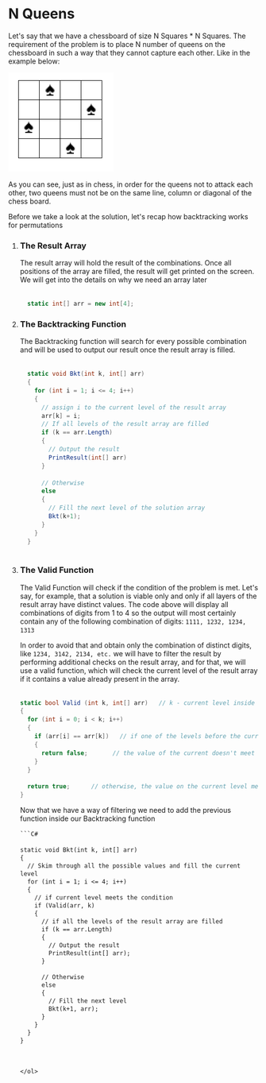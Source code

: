 # N Queens

<p>Let's say that we have a chessboard of size N Squares * N Squares. The requirement of the problem is to place N number of queens on the chessboard in such a way that they cannot capture each other. Like in the example below: </p>

![alt text](https://github.com/tudoranghelina91/AlgorithmCodeSnippets/blob/master/Backtracking/nQueens.png)

<p>As you can see, just as in chess, in order for the queens not to attack each other, two queens must not be on the same line, column or diagonal of the chess board.</p>

<p>Before we take a look at the solution, let's recap how backtracking works for permutations</p>

<ol>
  <li>
    <h3>The Result Array</h3>
    <p>The result array will hold the result of the combinations. Once all positions of the array are filled, the result will get printed on the screen. We will get into the details on why we need an array later</p>
    
  ```C#

    static int[] arr = new int[4];

  ```
    
  </li>
  <li>
    <h3>The Backtracking Function</h3>
  </li>
  <p>The Backtracking function will search for every possible combination and will be used to output our result once the result array is filled.</p>
  
  ```C#
  
    static void Bkt(int k, int[] arr)
    {
      for (int i = 1; i <= 4; i++)
      {
        // assign i to the current level of the result array
        arr[k] = i;
        // If all levels of the result array are filled
        if (k == arr.Length) 
        {
          // Output the result
          PrintResult(int[] arr)
        }
        
        // Otherwise
        else
        {
          // Fill the next level of the solution array
          Bkt(k+1);
        }
      }
    }
    
  ```
  
  <li>
    <h3>The Valid Function</h3>
  </li>
  <p>The Valid Function will check if the condition of the problem is met. Let's say, for example, that a solution is viable only and only if all layers of the result array have distinct values. The code above will display all combinations of digits from 1 to 4 so the output will most certainly contain any of the following combination of digits: <code>1111, 1232, 1234, 1313</code></p>
  <p>In order to avoid that and obtain only the combination of distinct digits, like <code>1234, 3142, 2134, etc.</code> we will have to filter the result by performing additional checks on the result array, and for that, we will use a valid function, which will check the current level of the result array if it contains a value already present in the array.</p>
  
  ```C#
  
  static bool Valid (int k, int[] arr)   // k - current level inside the result array
  {
    for (int i = 0; i < k; i++)
    {
      if (arr[i] == arr[k])   // if one of the levels before the current level is equal to the value of the current level
      {
        return false;       // the value of the current doesn't meet the requirements of a valid output
      }
    }
    
    return true;      // otherwise, the value on the current level meets the requirements of a valid output
  }
  
  
  ```
  
  <p>Now that we have a way of filtering we need to add the previous function inside our Backtracking function</p>
  
  
    ```C#
  
    static void Bkt(int k, int[] arr)
    {
      // Skim through all the possible values and fill the current level
      for (int i = 1; i <= 4; i++)
      {
        // if current level meets the condition
        if (Valid(arr, k)
        {
          // if all the levels of the result array are filled
          if (k == arr.Length) 
          {
            // Output the result
            PrintResult(int[] arr);
          }
          
          // Otherwise
          else
          {
            // Fill the next level
            Bkt(k+1, arr);
          }
        }
      }
    }
   
   
  ```
  
  
</ol>
